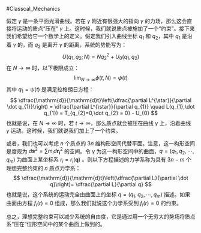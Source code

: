 #Classcal_Mechanics 

假定 $\gamma$ 是一条平面光滑曲线。若在 $\gamma$ 附近有很强大的指向 $\gamma$ 的力场，那么这会直接将运动的质点“压在” $\gamma$ 上。这时候，我们就说质点被施加了一个“约束”。接下来我们希望给它一个数学上的定义。假定我们引入曲线坐标 $q_{1}$ 和 $q_{2}$，其中 $q_{1}$ 是沿着 $\gamma$ 的，而 $q_{2}$ 是离开 $\gamma$ 的距离，系统的势能写为：
$$
U(q_{1},q_{2};N) = Nq_{2}^{2} + U_{0}(q_{1},q_{2})
$$
在 $N \rightarrow \infty$ 时，以下极限成立：
$$
\lim_{N \rightarrow \infty } \phi(t,N) = \psi (t)
$$
其中 $q_{1} = \psi(t)$ 是满足拉格朗日方程：
$$
\dfrac{\mathrm{d}}{\mathrm{d}t}\left(\dfrac{\partial L^{\star}}{\partial \dot q_{1}}\right) = \dfrac{\partial L^{\star}}{\partial q_{1}} \quad L(q_{1},\dot q_{1}) = T_{q_{2}=0,\dot q_{2} = 0} - U_{0}
$$
也就是说，在 $N \rightarrow\infty$ 时，若 $t \rightarrow \infty$，那么质点就会被压在曲线 $\gamma$ 上，沿着曲线 $\gamma$ 运动。这时候，我们就说我们加上了一个约束。

或者，我们也可以考虑 $n$ 个质点的 $3n$ 维构形空间代替平面。注意，这一构形空间是度规为 $d \boldsymbol{s}^{2} = \sum m_{i} d \boldsymbol{r_{i}}^{2}$ 的空间。令 $\gamma$ 为这一构形空间中的曲面，$q = (q_{1},q_{2},\cdots ,q_{m})$ 为曲面上某坐标系 $r_{i} = r_{i}(\boldsymbol{q})$ 。则以下方程描述的力学系称为具有 $3n-m$ 个理想完整约束的 $n$ 质点力学系：
$$
\dfrac{\mathrm{d}}{\mathrm{d}t}\left(\dfrac{\partial L}{\partial \dot q}\right)= \dfrac{\partial L}{\partial q} 
$$
也就是说，这个系统的运动完全由曲面上的坐标 $q = (q_{1},q_{2},\cdots ,q_{m})$ 描述。如果曲面由方程 $f_{i}(r) = 0$ 组成，那么我们就说这个力学系受到 $f_{i}(r) = 0$ 的约束。

总之，理想完整约束可以减少系统的自由度，它是通过用一个无穷大的势场将质点系“压在”位形空间中的某个曲面上做到的。




